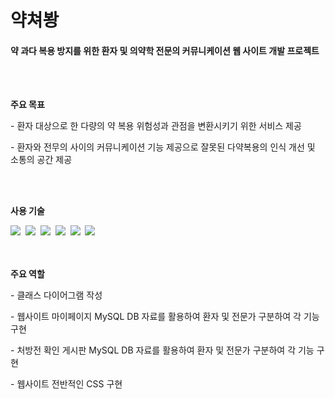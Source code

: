 # 약쳐봥
<h4>약 과다 복용 방지를 위한 환자 및 의약학 전문의 커뮤니케이션 웹 사이트 개발 프로젝트</h4>

<br>
<br>

<b>주요 목표</b>
<p>- 환자 대상으로 한 다량의 약 복용 위험성과 관점을 변환시키기 위한 서비스 제공</p>
<p>- 환자와 전무의 사이의 커뮤니케이션 기능 제공으로 잘못된 다약복용의 인식 개선 및 소통의 공간 제공</p>

<br>
<br>

<b>사용 기술</b>
<div align="left">
  <img src="https://img.shields.io/badge/spring-6DB33F.svg?style=for-the-badge&logo=spring&logoColor=white" />&nbsp
  <img src="https://img.shields.io/badge/mysql-4479A1.svg?style=for-the-badge&logo=mysql&logoColor=white" />&nbsp
  <img src="https://img.shields.io/badge/css3-1572B6.svg?style=for-the-badge&logo=css3&logoColor=white" />&nbsp
  <img src="https://img.shields.io/badge/git-F05033.svg?style=for-the-badge&logo=git&logoColor=white" />&nbsp
  <img src="https://img.shields.io/badge/github-181717.svg?style=for-the-badge&logo=github&logoColor=white" />&nbsp
  <img src="https://img.shields.io/badge/apachetomcat-F8DC75.svg?style=for-the-badge&logo=apachetomcat&logoColor=000" />&nbsp
</div>

<br>
<br>

<b>주요 역할</b>
<p>- 클래스 다이어그램 작성</p>
<p>- 웹사이트 마이페이지 MySQL DB 자료를 활용하여 환자 및 전문가 구분하여 각 기능 구현</p>
<p>- 처방전 확인 게시판 MySQL DB 자료를 활용하여 환자 및 전문가 구분하여 각 기능 구현</p>
<p>- 웹사이트 전반적인 CSS 구현</p>
